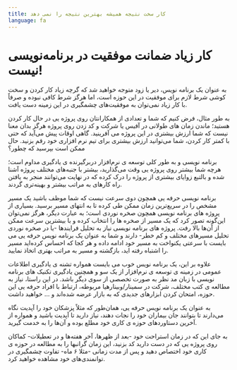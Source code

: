 ```yaml
---
title: کار سخت نتیجه همیشه بهترین نتیجه را نمی دهد
language: fa
---
```


# کار زیاد ضمانت موفقیت در برنامه‌نویسی نیست!

به عنوان یک برنامه نویس، دیر یا زود متوجه خواهید شد که گرچه زیاد کار کردن و سخت کوشی شرط لازم برای موفقیت در این حوزه است، اما هرگز شرط کافی نبوده و صرفاً با کار زیاد نمی‌توان به موفقیت‌های چشمگیری در این زمینه دست یافت.

به طور مثال، فرض کنیم که شما و تعدادی از همکارانتان روی پروژه یی در حال کار کردن هستید؛ ماندن زمان های طولانی در آفیس یا شرکت و کد زدن روی پروژه هرگز بدان معنا نیست که شما ارزش بیشتری در این پروژه می آفرینید. گاهی اوقات پیش می‌آید که حتی با کمتر کار کردن، شما می‌توانید ارزش بیشتری برای تیم نرم افزاری خود رقم بزنید. حال ممکن است بپرسید که چطور؟

برنامه نویسی و به طور کلی توسعه ی نرم‌افزار دربرگیرنده ی یادگیری مداوم است؛ هرچه شما بیشتر روی پروژه یی وقت می‌گذارید، بیشتر با جنبه‌های مختلف پروژه آشنا شده و بالتبع زوایای بیشتری از پروژه را درک کرده که در نهایت می‌توانند منجر به یافتن راه کارهای به مراتب بیشتر و بهینه‌تری گردند.

برنامه نویسی حرفه یی همچون دوی سرعت نیست که شما موظف باشید یک مسیر مشخص را در سریع‌ترین زمان ممکن طی کرده تا به انتهای مسیر برسید. بسیاری از پروژه های برنامه نویسی همچون صخره نوردی است؛ به عبارت دیگر، هرگز نمی‌توان این‌گونه تصور کرد که یک مسیر از صخره ها را انتخاب کرده و با بیشترین سرعت ممکن از آن‌ها بالا رفت. پروژه های برنامه نویسی نیاز به تحلیل فرایندها -یا در صخره نوردی تحلیل مسیرهای مختلف و کم خطر- دارند و شما به عنوان یک برنامه نویس حرفه یی می بایست با سرعتی یکنواخت به مسیر خود ادامه داده و هر کجا که احساس کرده‌اید مسیر را اشتباه رفته اید،‌ بازگشته و مسیر به مراتب بهتری اتخاذ نمایید.

علاوه بر این، یک برنامه نویس خوب می بایست همواره تشنه ی یادگیری اطلاعات عمومی در زمینه ی توسعه ی نرم‌افزار از یک سو و همچنین یادگیری تکنیک های برنامه نویسی با زبان مد نظر به صورت تخصصی از سوی دیگر باشد. در این راستا، نیاز به مطالعه ی کتب مختلف، شرکت در سمینار/وبینارهیا مربوطه، ارتباط با افراد حرفه یی این حوزه، امتحان کردن ابزارهای جدیدی که به بازار عرضه شده‌اند و … خواهید داشت.

به عنوان یک برنامه نویس حرفه یی، همان‌طور که مثلاً پزشکان خود را آپدیت نگاه می‌دارند تا بتوانند جان بیماران خود را نجات دهند، نیاز دارید تا آپدیت باشید و همواره از آخرین دستاوردهای حوزه ی کاری خود مطلع بوده و آن‌ها را به خدمت گیرید.

به جای این که در زمان استراحت خود -بعد از ظهرها، آخر هفته‌ها و در تعطیلات- کماکان روی پروژه یی که در دست دارید کد بزنید، این زمان گرانبها را به مطالعه در حوزه ی کاری خود اختصاص دهید و پس از مدت زمانی -مثلا ۶ ماه- تفاوت چشمگیری در توانمندی‌های خود مشاهده خواهید کرد.

 
